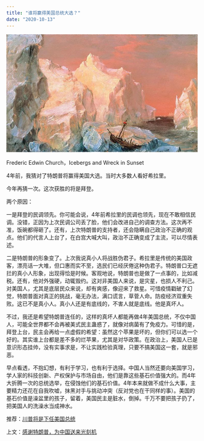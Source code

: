 ```yaml
---
title: "谁将赢得美国总统大选？"
date: "2020-10-13"
---
```


![连岳文章](images/连岳文章picture-7.jpg)

Frederic Edwin Church，Icebergs and Wreck in Sunset

  

4年前，我猜对了特朗普将赢得美国大选。当时大多数人看好希拉里。

  

今年再猜一次。这次获胜的将是拜登。

  

两个原因：

  

一是拜登的民调领先。你可能会说，4年前希拉里的民调也领先，现在不敢相信民调。没错，正因为上次民调公司丢了脸，他们会改进自己的调查方法。这次再不准，饭碗都得砸了。还有，上次特朗普的支持者，还会隐瞒自己政治不正确的观点。他们的代言人上台了，在白宫大喊大叫，政治不正确变成了主流，可以尽情表述。

  

二是特朗普的形象变了。上次我说真小人将战胜伪君子。希拉里是传统的美国政客，漂亮话一大堆，但口惠而实不至，选民们已经厌倦这种伪君子。特朗普口无遮拦的真小人形象，出现得恰是时候。客观地说，特朗普也是做了一点事的，比如减税。还有，他对外强硬，动辄毁约。这对非美国人来说，是灾星，也损人不利己。对美国人，尤其是底层民众来说，却有爽感，像迎来了救星。可惜疫情戳破了幻觉，特朗普面对真正的挑战，毫无办法，满口谎言，草菅人命。防疫经济双重失败。这已不是真小人。真小人还是有底线的，不害人就是底线。他是真坏人。

  

不过，我还是希望特朗普连任的，这样的真坏人都能再做4年美国总统，不仅中国人，可能全世界都不会再被美式民主蛊惑了，就像对病菌有了免疫力。可惜的是，拜登上台，民主会再给一点虚假的希望：虽然这个苹果是坏的，但你们可以选一个好的。其实谁上台都是差不多的烂苹果，尤其是对华政策。在政治上，美国人已是意识形态挂帅，没有实事求是，不让实践检验真理，只要不搞美国这一套，就是邪恶。

  

早点看透，不抱幻想，有利于学习，也有利于选择。中国人当然还要向美国学习，学人家的科技创新、产权保护与市场自由，他们是靠这些基石价值强大的。而4年大折腾一次的总统选举，在侵蚀他们的基石价值。4年本来就做不成什么大事，主要精力还花在自我吹嘘，抹黑对手与挑动冲突（反对党也在干同样的事）。美国的基石价值是澡盆里的孩子，留着，美国民主是脏水，倒掉。千万不要把孩子扔了，把美国人的洗澡水当成神水。

  

推荐：[川普将是下任美国总统](http://mp.weixin.qq.com/s?__biz=MjM5NDU0Mjk2MQ==&mid=2651622489&idx=1&sn=cb02ac2dba23ee7aa9b03282e83ab68b&chksm=bd7e08478a098151699370cfb065ac0329d18bdfb97dcf15c1a3fa05c314c716bbf9a96bd785&scene=21#wechat_redirect)

上文：[感谢特朗普，为中国送来光刻机](http://mp.weixin.qq.com/s?__biz=MjM5NDU0Mjk2MQ==&mid=2651649905&idx=1&sn=7ca06eb7ae9bf3ed1feaa7df2582f19b&chksm=bd7e736f8a09fa790d9df0345642fe964980347f3a8fa257f86bfd046e36085c5fe99ac45d81&scene=21#wechat_redirect)
